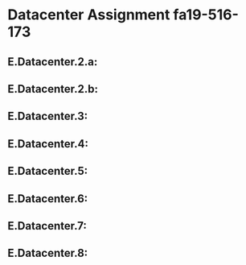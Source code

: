# Datacenter Assignment fa19-516-173

## E.Datacenter.2.a:

## E.Datacenter.2.b:

## E.Datacenter.3:

## E.Datacenter.4:

## E.Datacenter.5:

## E.Datacenter.6:

## E.Datacenter.7:

## E.Datacenter.8:
